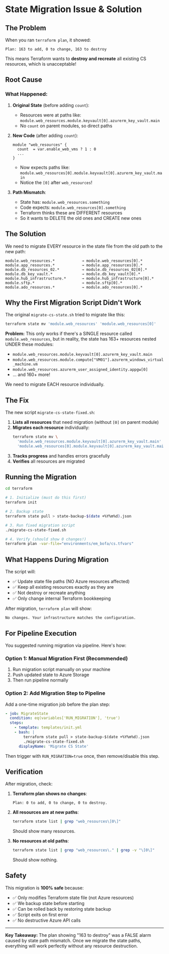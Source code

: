 # State Migration Issue & Solution

## The Problem

When you ran `terraform plan`, it showed:
```
Plan: 163 to add, 0 to change, 163 to destroy
```

This means Terraform wants to **destroy and recreate** all existing CS resources, which is unacceptable!

## Root Cause

### What Happened:

1. **Original State** (before adding `count`):
   - Resources were at paths like: `module.web_resources.module.keyvault[0].azurerm_key_vault.main`
   - No `count` on parent modules, so direct paths

2. **New Code** (after adding `count`):
   ```hcl
   module "web_resources" {
     count  = var.enable_web_vms ? 1 : 0
     ...
   }
   ```
   - Now expects paths like: `module.web_resources[0].module.keyvault[0].azurerm_key_vault.main`
   - Notice the `[0]` after `web_resources`!

3. **Path Mismatch**:
   - State has: `module.web_resources.something`
   - Code expects: `module.web_resources[0].something`
   - Terraform thinks these are DIFFERENT resources
   - So it wants to DELETE the old ones and CREATE new ones

## The Solution

We need to migrate EVERY resource in the state file from the old path to the new path:

```
module.web_resources.*            → module.web_resources[0].*
module.app_resources.*            → module.app_resources[0].*
module.db_resources_02.*          → module.db_resources_02[0].*
module.db_key_vault.*             → module.db_key_vault[0].*
module.hub_infrastructure.*       → module.hub_infrastructure[0].*
module.sftp.*                     → module.sftp[0].*
module.ado_resources.*            → module.ado_resources[0].*
```

## Why the First Migration Script Didn't Work

The original `migrate-cs-state.sh` tried to migrate like this:

```bash
terraform state mv 'module.web_resources' 'module.web_resources[0]'
```

**Problem:** This only works if there's a SINGLE resource called `module.web_resources`, but in reality, the state has 163+ resources nested UNDER these modules:
- `module.web_resources.module.keyvault[0].azurerm_key_vault.main`
- `module.web_resources.module.compute["VM01"].azurerm_windows_virtual_machine.vm`
- `module.web_resources.azurerm_user_assigned_identity.appgw[0]`
- ... and 160+ more!

We need to migrate EACH resource individually.

## The Fix

The new script `migrate-cs-state-fixed.sh`:

1. **Lists all resources** that need migration (without `[0]` on parent module)
2. **Migrates each resource** individually:
   ```bash
   terraform state mv \
     'module.web_resources.module.keyvault[0].azurerm_key_vault.main' \
     'module.web_resources[0].module.keyvault[0].azurerm_key_vault.main'
   ```
3. **Tracks progress** and handles errors gracefully
4. **Verifies** all resources are migrated

## Running the Migration

```bash
cd terraform

# 1. Initialize (must do this first)
terraform init

# 2. Backup state
terraform state pull > state-backup-$(date +%Y%m%d).json

# 3. Run fixed migration script
./migrate-cs-state-fixed.sh

# 4. Verify (should show 0 changes!)
terraform plan -var-file="environments/em_bofa/cs.tfvars"
```

## What Happens During Migration

The script will:
- ✅ Update state file paths (NO Azure resources affected)
- ✅ Keep all existing resources exactly as they are
- ✅ Not destroy or recreate anything
- ✅ Only change internal Terraform bookkeeping

After migration, `terraform plan` will show:
```
No changes. Your infrastructure matches the configuration.
```

## For Pipeline Execution

You suggested running migration via pipeline. Here's how:

### Option 1: Manual Migration First (Recommended)
1. Run migration script manually on your machine
2. Push updated state to Azure Storage
3. Then run pipeline normally

### Option 2: Add Migration Step to Pipeline
Add a one-time migration job before the plan step:

```yaml
- job: MigrateState
  condition: eq(variables['RUN_MIGRATION'], 'true')
  steps:
    - template: templates/init.yml
    - bash: |
        terraform state pull > state-backup-$(date +%Y%m%d).json
        ./migrate-cs-state-fixed.sh
      displayName: 'Migrate CS State'
```

Then trigger with `RUN_MIGRATION=true` once, then remove/disable this step.

## Verification

After migration, check:

1. **Terraform plan shows no changes**:
   ```
   Plan: 0 to add, 0 to change, 0 to destroy.
   ```

2. **All resources are at new paths**:
   ```bash
   terraform state list | grep "web_resources\[0\]"
   ```
   Should show many resources.

3. **No resources at old paths**:
   ```bash
   terraform state list | grep "web_resources\." | grep -v "\[0\]"
   ```
   Should show nothing.

## Safety

This migration is **100% safe** because:
- ✅ Only modifies Terraform state file (not Azure resources)
- ✅ We backup state before starting
- ✅ Can be rolled back by restoring state backup
- ✅ Script exits on first error
- ✅ No destructive Azure API calls

---

**Key Takeaway:** The plan showing "163 to destroy" was a FALSE alarm caused by state path mismatch. Once we migrate the state paths, everything will work perfectly without any resource destruction.
